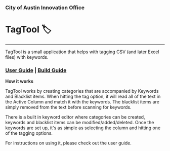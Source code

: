 ### City of Austin Innovation Office

# TagTool 🏷️

---

TagTool is a small application that helps with tagging CSV (and later Excel files) with keywords. 

### [User Guide](userguide/README.md) | [Build Guide](buildguide/README.md)

**How it works**

TagTool works by creating categories that are accompanied by Keywords and Blacklist items. When hitting the tag option, it will read all of the text in the Active Column and match it with the keywords. The blacklist items are simply removed from the text before scanning for keywords. 

There is a built in keyword editor  where categories can be created, keywords and blacklist items can be modified/added/deleted. Once the keywords are set up, it's as simple as selecting the column and hitting one of the tagging options.

For instructions on using it, please check out the user guide.